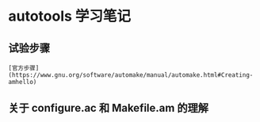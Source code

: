 # autotools 学习笔记

## 试验步骤

    [官方步骤](https://www.gnu.org/software/automake/manual/automake.html#Creating-amhello)
    
## 关于 configure.ac 和 Makefile.am 的理解